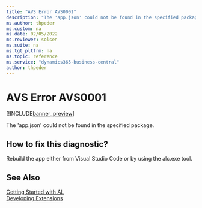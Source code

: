 ```yaml
---
title: "AVS Error AVS0001"
description: "The 'app.json' could not be found in the specified package."
ms.author: thpeder
ms.custom: na
ms.date: 02/05/2022
ms.reviewer: solsen
ms.suite: na
ms.tgt_pltfrm: na
ms.topic: reference
ms.service: "dynamics365-business-central"
author: thpeder
---
```


# AVS Error AVS0001

[!INCLUDE[banner_preview](../includes/banner_preview.md)]

The 'app.json' could not be found in the specified package.

## How to fix this diagnostic?

Rebuild the app either from Visual Studio Code or by using the alc.exe tool.

## See Also

[Getting Started with AL](../devenv-get-started.md)  
[Developing Extensions](../devenv-dev-overview.md)  
